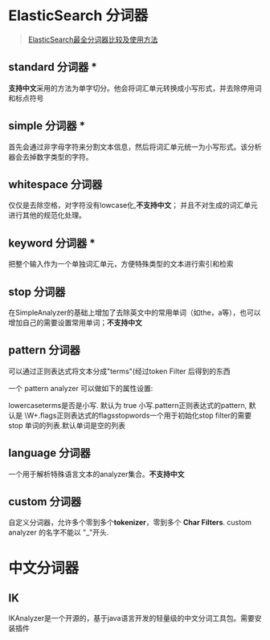 # ElasticSearch 分词器


> [ElasticSearch最全分词器比较及使用方法](https://blog.csdn.net/ZYC88888/article/details/83620572)

## standard 分词器 *
**支持中文**采用的方法为单字切分。他会将词汇单元转换成小写形式，并去除停用词和标点符号

## simple 分词器 *
首先会通过非字母字符来分割文本信息，然后将词汇单元统一为小写形式。该分析器会去掉数字类型的字符。

## whitespace 分词器
仅仅是去除空格，对字符没有lowcase化,**不支持中文**； 并且不对生成的词汇单元进行其他的规范化处理。

## keyword 分词器 *
把整个输入作为一个单独词汇单元，方便特殊类型的文本进行索引和检索

## stop 分词器
在SimpleAnalyzer的基础上增加了去除英文中的常用单词（如the，a等），也可以增加自己的需要设置常用单词；**不支持中文**

## pattern 分词器
可以通过正则表达式将文本分成"terms"(经过token Filter 后得到的东西 

一个 pattern analyzer 可以做如下的属性设置:

lowercaseterms是否是小写. 默认为 true 小写.pattern正则表达式的pattern, 默认是 \W+.flags正则表达式的flagsstopwords一个用于初始化stop filter的需要stop 单词的列表.默认单词是空的列表

## language 分词器
一个用于解析特殊语言文本的analyzer集合。**不支持中文**

## custom 分词器
自定义分词器，允许多个零到多个**tokenizer**，零到多个 **Char Filters**. custom analyzer 的名字不能以 "_"开头.

# 中文分词器
## IK
IKAnalyzer是一个开源的，基于java语言开发的轻量级的中文分词工具包。需要安装插件